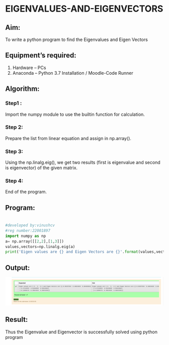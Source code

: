 # EIGENVALUES-AND-EIGENVECTORS
## Aim:
To write a python program to find the Eigenvalues and Eigen Vectors
## Equipment’s required:
1. 	Hardware – PCs
2. 	Anaconda – Python 3.7 Installation / Moodle-Code Runner
## Algorithm:
### Step1 : 
Import the numpy module to use the builtin function for calculation.
### Step 2: 
Prepare the list from linear equation and assign in np.array().
### Step 3: 
Using the np.linalg.eig(),  we get two results (first is eigenvalue and second is eigenvector) of the given matrix.
### Step 4: 
End of the program.

## Program:
```python

#developed by:vinushcv
#reg number:22001897
import numpy as np
a= np.array([[2,2],[1,3]])
values,vectors=np.linalg.eig(a)
print('Eigen values are {} and Eigen Vectors are {}'.format(values,vectors))
```


## Output:
![output](mathsrecord4.png)
## Result:
Thus the Eigenvalue and Eigenvector is successfully solved using python program
